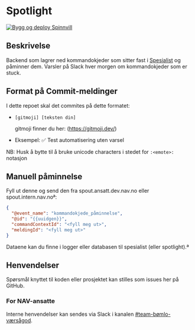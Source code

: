 # Spotlight
[![Bygg og deploy Spinnvill](https://github.com/navikt/helse-spotlight/actions/workflows/main.yml/badge.svg)](https://github.com/navikt/helse-spotlight/actions/workflows/main.yml)

## Beskrivelse
Backend som lagrer ned kommandokjeder som sitter fast i [Spesialist](https://github.com/navikt/helse-spotlight) og påminner dem.
Varsler på Slack hver morgen om kommandokjeder som er stuck.

## Format på Commit-meldinger 
I dette repoet skal det commites på dette formatet:
- `[gitmoji] [teksten din]`

  gitmoji finner du her: (https://gitmoji.dev/)
- Eksempel: ✅ Test automatisering uten varsel

NB: Husk å bytte til å bruke unicode characters i stedet for `:<emote>:` notasjon

## Manuell påminnelse
Fyll ut denne og send den fra spout.ansatt.dev.nav.no eller spout.intern.nav.noª:
```json
{
  "@event_name": "kommandokjede_påminnelse",
  "@id": "{{uuidgen}}",
  "commandContextId": "<fyll meg ut>",
  "meldingId": "<fyll meg ut>"
}
```
Dataene kan du finne i logger eller databasen til spesialist (eller spotlight).ª

## Henvendelser
Spørsmål knyttet til koden eller prosjektet kan stilles som issues her på GitHub.

### For NAV-ansatte
Interne henvendelser kan sendes via Slack i kanalen [#team-bømlo-værsågod](https://nav-it.slack.com/archives/C019637N90X).
